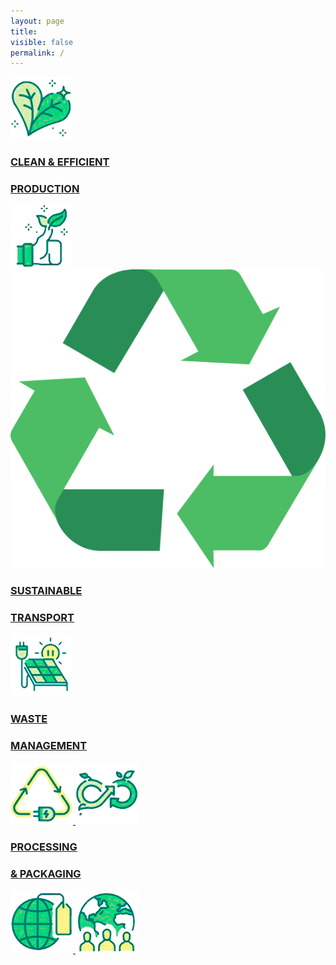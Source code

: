 ```yaml
---
layout: page
title:
visible: false
permalink: /
---
```



<div class="home">
    <a class="home-top" href="/production">
        <img src="/assets/icons/production1.png">
        <div>
            <h3>CLEAN & EFFICIENT</h3>
            <h3>PRODUCTION</h3>
        </div>
        <img src="/assets/icons/production2.png">
    </a>
    <img src="/assets/RecycleTemp.png"/>
    <a class="home-center" href="/transport">
        <div>
            <h3>SUSTAINABLE</h3>
            <h3>TRANSPORT</h3>
        </div>
        <img src="/assets/icons/transport.png">
    </a>
    <a class="home-left" href="/waste">
        <div>
            <h3>WASTE</h3>
            <h3>MANAGEMENT</h3>
        </div>
        <img src="/assets/icons/waste1.png">
        <img src="/assets/icons/waste2.png">
    </a>
    <a class="home-right" href="/packaging">
        <div>
            <h3>PROCESSING</h3>
            <h3>& PACKAGING</h3>
        </div>
        <img src="/assets/icons/packaging1.png">
        <img src="/assets/icons/packaging2.png">
    </a>
</div>


<script>
    function lightTheme() {
        // TODO: modify if neccesary images
        // document.getElementById("hero-logo").src = "/assets/cryptotracker/logo-wide-light.png";
    }

    function darkTheme() {}
</script>
